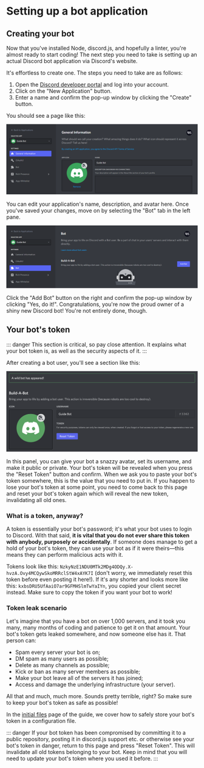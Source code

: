 # Setting up a bot application

## Creating your bot

Now that you've installed Node, discord.js, and hopefully a linter, you're almost ready to start coding! The next step you need to take is setting up an actual Discord bot application via Discord's website.

It's effortless to create one. The steps you need to take are as follows:

1. Open the [Discord developer portal](https://discord.com/developers/applications) and log into your account.
2. Click on the "New Application" button.
3. Enter a name and confirm the pop-up window by clicking the "Create" button.

You should see a page like this:

![Successfully created application](./images/create-app.png)

You can edit your application's name, description, and avatar here. Once you've saved your changes, move on by selecting the "Bot" tab in the left pane.

![Create a bot UI](./images/create-bot.png)

Click the "Add Bot" button on the right and confirm the pop-up window by clicking "Yes, do it!". Congratulations, you're now the proud owner of a shiny new Discord bot! You're not entirely done, though.

## Your bot's token

::: danger
This section is critical, so pay close attention. It explains what your bot token is, as well as the security aspects of it.
:::

After creating a bot user, you'll see a section like this:

![Bot application](./images/created-bot.png)

In this panel, you can give your bot a snazzy avatar, set its username, and make it public or private. Your bot's token will be revealed when you press the "Reset Token" button and confirm. When we ask you to paste your bot's token somewhere, this is the value that you need to put in. If you happen to lose your bot's token at some point, you need to come back to this page and reset your bot's token again which will reveal the new token, invalidating all old ones.

### What is a token, anyway?

A token is essentially your bot's password; it's what your bot uses to login to Discord. With that said, **it is vital that you do not ever share this token with anybody, purposely or accidentally**. If someone does manage to get a hold of your bot's token, they can use your bot as if it were theirs—this means they can perform malicious acts with it.

Tokens look like this: `NzkyNzE1NDU0MTk2MDg4ODQy.X-hvzA.Ovy4MCQywSkoMRRclStW4xAYK7I` (don't worry, we immediately reset this token before even posting it here!). If it's any shorter and looks more like this: `kxbsDRU5UfAaiO7ar9GFMHSlmTwYaIYn`, you copied your client secret instead. Make sure to copy the token if you want your bot to work!

### Token leak scenario

Let's imagine that you have a bot on over 1,000 servers, and it took you many, many months of coding and patience to get it on that amount. Your bot's token gets leaked somewhere, and now someone else has it. That person can:

* Spam every server your bot is on;
* DM spam as many users as possible;
* Delete as many channels as possible;
* Kick or ban as many server members as possible;
* Make your bot leave all of the servers it has joined;
* Access and damage the underlying infrastructure (your server).

All that and much, much more. Sounds pretty terrible, right? So make sure to keep your bot's token as safe as possible!

In the [initial files](/creating-your-bot/) page of the guide, we cover how to safely store your bot's token in a configuration file.

::: danger
If your bot token has been compromised by committing it to a public repository, posting it in discord.js support etc. or otherwise see your bot's token in danger, return to this page and press "Reset Token". This will invalidate all old tokens belonging to your bot. Keep in mind that you will need to update your bot's token where you used it before.
:::
